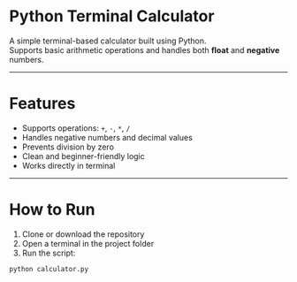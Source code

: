 #  Python Terminal Calculator

A simple terminal-based calculator built using Python.  
Supports basic arithmetic operations and handles both **float** and **negative** numbers.

---

# Features

- Supports operations: `+`, `-`, `*`, `/`
- Handles negative numbers and decimal values
- Prevents division by zero
- Clean and beginner-friendly logic
- Works directly in terminal

---

# How to Run

1. Clone or download the repository
2. Open a terminal in the project folder
3. Run the script:

```bash
python calculator.py
